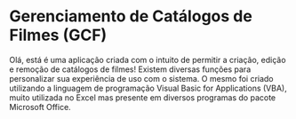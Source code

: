 # Gerenciamento de Catálogos de Filmes (GCF)

Olá, está é uma aplicação criada com o intuito de permitir a criação, edição e remoção de catálogos de filmes!
Existem diversas funções para personalizar sua experiência de uso com o sistema. O mesmo foi criado utilizando a linguagem de programação Visual Basic for Applications (VBA), muito utilizada no Excel mas presente em diversos programas do pacote Microsoft Office.
